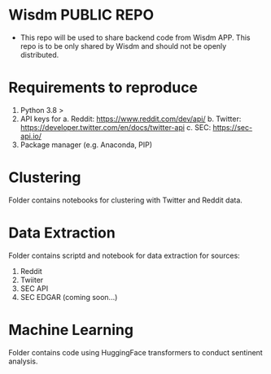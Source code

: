 # Wisdm PUBLIC REPO 
- This repo will be used to share backend code from Wisdm APP. 
This repo is to be only shared by Wisdm and should not be openly distributed.  

# Requirements to reproduce 
1. Python 3.8 > 
2. API keys for
  a. Reddit: https://www.reddit.com/dev/api/ 
  b. Twitter: https://developer.twitter.com/en/docs/twitter-api 
  c. SEC: https://sec-api.io/ 
3. Package manager (e.g. Anaconda, PIP)


# Clustering 
Folder contains notebooks for clustering with Twitter and Reddit data. 

# Data Extraction 
Folder contains scriptd and notebook for data extraction for sources: 
1. Reddit 
2. Twiiter 
3. SEC API
4. SEC EDGAR (coming soon...) 

# Machine Learning 
Folder contains code using HuggingFace transformers to conduct sentinent analysis. 
